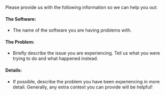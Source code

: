 Please provide us with the following information so we can help you out:

#### The Software:

- The name of the software you are having problems with.

#### The Problem:

- Briefly describe the issue you are experiencing. Tell us what you were trying to do and what happened instead.

#### Details:

- If possible, describe the problem you have been experiencing in more detail. Generally, any extra context you can provide will be helpful!
